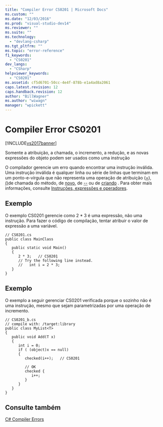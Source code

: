 ```yaml
---
title: "Compiler Error CS0201 | Microsoft Docs"
ms.custom: ""
ms.date: "12/03/2016"
ms.prod: "visual-studio-dev14"
ms.reviewer: ""
ms.suite: ""
ms.technology: 
  - "devlang-csharp"
ms.tgt_pltfrm: ""
ms.topic: "error-reference"
f1_keywords: 
  - "CS0201"
dev_langs: 
  - "CSharp"
helpviewer_keywords: 
  - "CS0201"
ms.assetid: cf5d6701-50cc-4e4f-878b-e1a4ad8a2061
caps.latest.revision: 12
caps.handback.revision: 12
author: "BillWagner"
ms.author: "wiwagn"
manager: "wpickett"
---
```

# Compiler Error CS0201
[!INCLUDE[vs2017banner](../../../csharp/includes/vs2017banner.md)]

Somente a atribuição, a chamada, o incremento, a redução, e as novas expressões do objeto podem ser usados como uma instrução  
  
 O compilador gerencie um erro quando encontrar uma instrução inválida.  Uma instrução inválida é qualquer linha ou série de linhas que terminam em um ponto\-e\-vírgula que não representa uma operação de atribuição \([\=](../../../csharp/language-reference/operators/assignment-operator.md)\), [\(\)](../../../csharp/language-reference/operators/invocation-operator.md)de chamada do método, de [novo](../../../csharp/language-reference/keywords/new.md), de [\-\-](../../../csharp/language-reference/operators/decrement-operator.md) ou de [criando](../../../csharp/language-reference/operators/increment-operator.md) .  Para obter mais informações, consulte [Instruções, expressões e operadores](../../../visual-basic/reference/command-line-compiler/index.md).  
  
## Exemplo  
 O exemplo CS0201 gerencie como 2 \* 3 é uma expressão, não uma instrução.  Para fazer o código de compilação, tentar atribuir o valor de expressão a uma variável.  
  
```  
// CS0201.cs  
public class MainClass  
{  
   public static void Main()  
   {  
      2 * 3;   // CS0201  
      // Try the following line instead.  
      //   int i = 2 * 3;  
   }  
}  
```  
  
## Exemplo  
 O exemplo a seguir gerenciar CS0201 verificada porque o sozinho não é uma instrução, mesmo que sejam parametrizadas por uma operação de incremento.  
  
```  
// CS0201_b.cs  
// compile with: /target:library  
public class MyList<T>   
{  
   public void Add(T x)  
   {  
      int i = 0;  
      if ( (object)x == null)  
      {  
         checked(i++);   // CS0201  
  
         // OK  
         checked {  
            i++;   
         }  
      }  
   }  
}  
```  
  
## Consulte também  
 [C\# Compiler Errors](../../../csharp/language-reference/compiler-messages/index.md)